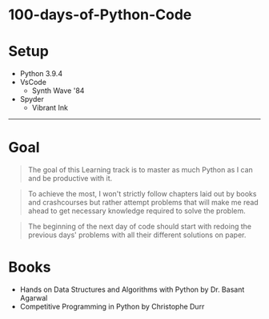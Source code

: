 # 100-days-of-Python-Code

# Setup
* Python 3.9.4
* VsCode
    * Synth Wave '84
* Spyder
    * Vibrant Ink
---
# Goal
> The goal of this Learning  track is to master as much Python as I can and be productive with it.

>To achieve the most, I won't strictly follow chapters laid out by books and crashcourses but rather attempt problems that will make me read ahead to get necessary knowledge required to solve the problem.

> The beginning of the next day of code should start with redoing the previous days' problems with all their different solutions on paper.

# Books
* Hands on Data Structures and Algorithms with Python by Dr. Basant Agarwal
* Competitive Programming in Python by Christophe Durr
